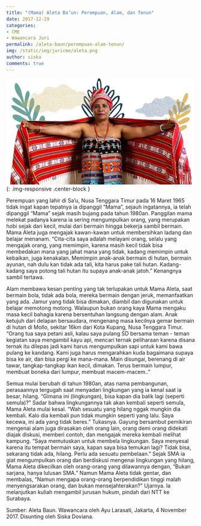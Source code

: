 ```yaml
---
title: "(Mama) Aleta Ba’un: Perempuan, Alam, dan Tenun"
date: 2017-12-29
categories:
- CME
- Wawancara Juri
permalink: /aleta-baun/perempuan-alam-tenun/
img: /static/img/juricme/aleta.png
author: siska
comments: true
---
```


![mama aleta](/static/img/juricme/article/mamaAleta_5.jpg "mama aleta"){: .img-responsive .center-block }

Perempuan yang lahir di Sa’u, Nusa Tenggara Timur pada 16 Maret 1965 tidak ingat kapan tepatnya ia dipanggil “Mama”, sejauh ingatannya, ia telah dipanggil “Mama” sejak masih bujang pada tahun 1980an. Panggilan mama melekat padanya karena ia sering mengumpulkan orang, yang merupakan hobi sejak dari kecil, mulai dari bermain hingga bekerja sambil bermain. Mama Aleta juga mengajak kawan-kawan untuk membersihkan ladang dan belajar menanam. “Cita-cita saya adalah melayani orang, selalu yang mengajak orang, yang memimpin, karena masih kecil tidak bisa membedakan mana yang jahat mana yang tidak, kadang memimpin untuk kebaikan, juga kenakalan. Memimpin anak-anak bermain di hutan, bermain ayunan, nah dulu kan tidak ada tali, kita harus pake tali hutan. Kadang-kadang saya potong tali hutan itu supaya anak-anak jatoh.” Kenangnya sambil tertawa. 

Alam membawa kesan penting yang tak terlupakan untuk Mama Aleta, saat bermain bola, tidak ada bola, mereka bermain dengan jeruk, memanfaatkan yang ada. Jamur yang tidak bisa dimakan, diambil dan digunakan untuk belajar memotong motong. Walaupun bukan orang kaya Mama mengaku masa kecil bahagia karena bersentuhan langsung dengan alam. Anak ketujuh dari delapan bersaudara, mengenang masa kecilnya gemar bermain di hutan di Mollo, sekitar 16km dari Kota Kupang, Nusa Tenggara Timur. “Orang tua saya petani asli, kalau saya pulang SD bersama teman - teman kegiatan saya mengambil kayu api, mencari ternak peliharaan  karena disana ternak itu dilepas jadi kami harus mengumpulkan sapi untuk kami bawa pulang
ke kandang. Kami juga harus mengarahkan kuda bagaimana supaya bisa ke air, dan bisa pergi ke mana-mana. Main disungai, berenang di air tawar, tangkap-tangkap ikan kecil, dimakan. Terus bermain lumpur, membuat boneka dari lumpur, membuat macem-macem..”

Semua mulai berubah di tahun 1980an, atas nama pembangunan, perasaannya tergugah saat menyadari lingkungan yang ia kenal saat ia besar, hilang. “Gimana ini (lingkungan), bisa kapan dia balik lagi (seperti semula)?” Sadar bahwa lingkungannya tak akan kembali seperti semula, Mama Aleta mulai kesal. “Wah sesuatu yang hilang nggak mungkin dia kembali. Kalo dia kembali pun tidak mungkin seperti yang lalu. Saya kecewa, ini ada yang tidak beres.” Tukasnya. Gayung bersambut pemikiran mengenai alam juga dirasakan oleh orang lain, orang demi orang didekati diajak diskusi, memberi contoh, dan mengajak mereka kembali melihat kampung. “Saya memutuskan untuk membela lingkungan. Saya menyesal karena itu tempat bermain saya, kapan saya bisa temukan lagi? Tidak bisa, sekarang tidak ada, hilang. Perlu ada sesuatu pembelaan.” Sejak SMA ia giat mengumpulkan orang dan berdiskusi mengenai lingkungan yang hilang, Mama Aleta dikecilkan oleh orang-orang yang dilawannya dengan, “Bukan sarjana, hanya lulusan SMA.” Namun Mama Aleta tidak gentar, dan membalas, “Namun mengapa orang-orang berpendidikan tinggi malah menyengsarakan orang, dan bukan mensejahterakan?” Ujarnya. Ia melanjutkan kuliah mengambil jurusan hukum, pindah dari NTT ke Surabaya. 

Sumber: Aleta Baun. Wawancara oleh Ayu Larasati, Jakarta, 4 November 2017. Disunting oleh Siska Doviana.
